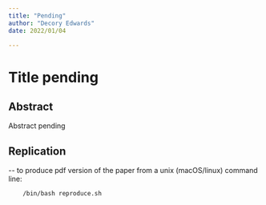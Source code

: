 ```yaml
---
title: "Pending"
author: "Decory Edwards"
date: 2022/01/04

---
```

# Title pending

## Abstract

 Abstract pending

## Replication

-- to produce pdf version of the paper from a unix (macOS/linux) command line:

```
	/bin/bash reproduce.sh
```

